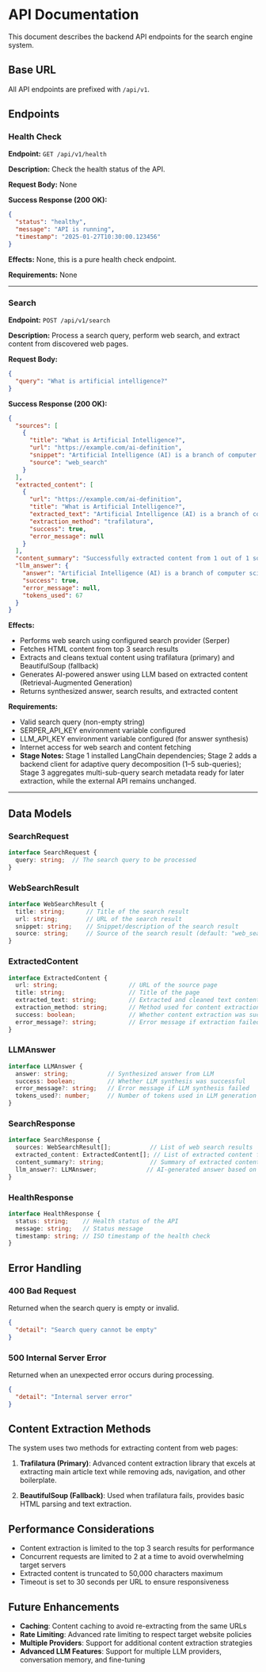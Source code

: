 # API Documentation

This document describes the backend API endpoints for the search engine system.

## Base URL

All API endpoints are prefixed with `/api/v1`.

## Endpoints

### Health Check

**Endpoint:** `GET /api/v1/health`

**Description:** Check the health status of the API.

**Request Body:** None

**Success Response (200 OK):**
```json
{
  "status": "healthy",
  "message": "API is running",
  "timestamp": "2025-01-27T10:30:00.123456"
}
```

**Effects:** None, this is a pure health check endpoint.

**Requirements:** None

---

### Search

**Endpoint:** `POST /api/v1/search`

**Description:** Process a search query, perform web search, and extract content from discovered web pages.

**Request Body:**
```json
{
  "query": "What is artificial intelligence?"
}
```

**Success Response (200 OK):**
```json
{
  "sources": [
    {
      "title": "What is Artificial Intelligence?",
      "url": "https://example.com/ai-definition",
      "snippet": "Artificial Intelligence (AI) is a branch of computer science...",
      "source": "web_search"
    }
  ],
  "extracted_content": [
    {
      "url": "https://example.com/ai-definition",
      "title": "What is Artificial Intelligence?",
      "extracted_text": "Artificial Intelligence (AI) is a branch of computer science that aims to create intelligent machines that work and react like humans. Some of the activities computers with artificial intelligence are designed for include speech recognition, learning, planning, and problem solving...",
      "extraction_method": "trafilatura",
      "success": true,
      "error_message": null
    }
  ],
  "content_summary": "Successfully extracted content from 1 out of 1 sources.",
  "llm_answer": {
    "answer": "Artificial Intelligence (AI) is a branch of computer science that focuses on creating intelligent machines capable of performing tasks that typically require human intelligence. Based on the extracted content, AI systems are designed to handle activities such as speech recognition, learning, planning, and problem solving.",
    "success": true,
    "error_message": null,
    "tokens_used": 67
  }
}
```

**Effects:** 
- Performs web search using configured search provider (Serper)
- Fetches HTML content from top 3 search results
- Extracts and cleans textual content using trafilatura (primary) and BeautifulSoup (fallback)
- Generates AI-powered answer using LLM based on extracted content (Retrieval-Augmented Generation)
- Returns synthesized answer, search results, and extracted content

**Requirements:** 
- Valid search query (non-empty string)
- SERPER_API_KEY environment variable configured
- LLM_API_KEY environment variable configured (for answer synthesis)
- Internet access for web search and content fetching
- **Stage Notes:** Stage 1 installed LangChain dependencies; Stage 2 adds a backend client for adaptive query decomposition (1–5 sub-queries); Stage 3 aggregates multi-sub-query search metadata ready for later extraction, while the external API remains unchanged.

---

## Data Models

### SearchRequest
```typescript
interface SearchRequest {
  query: string;  // The search query to be processed
}
```

### WebSearchResult
```typescript
interface WebSearchResult {
  title: string;      // Title of the search result
  url: string;        // URL of the search result
  snippet: string;    // Snippet/description of the search result
  source: string;     // Source of the search result (default: "web_search")
}
```

### ExtractedContent
```typescript
interface ExtractedContent {
  url: string;                    // URL of the source page
  title: string;                  // Title of the page
  extracted_text: string;         // Extracted and cleaned text content
  extraction_method: string;      // Method used for content extraction
  success: boolean;               // Whether content extraction was successful
  error_message?: string;         // Error message if extraction failed
}
```

### LLMAnswer
```typescript
interface LLMAnswer {
  answer: string;           // Synthesized answer from LLM
  success: boolean;         // Whether LLM synthesis was successful
  error_message?: string;   // Error message if LLM synthesis failed
  tokens_used?: number;     // Number of tokens used in LLM generation
}
```

### SearchResponse
```typescript
interface SearchResponse {
  sources: WebSearchResult[];           // List of web search results
  extracted_content: ExtractedContent[]; // List of extracted content from web pages
  content_summary?: string;             // Summary of extracted content for verification
  llm_answer?: LLMAnswer;              // AI-generated answer based on extracted content
}
```

### HealthResponse
```typescript
interface HealthResponse {
  status: string;    // Health status of the API
  message: string;   // Status message
  timestamp: string; // ISO timestamp of the health check
}
```

## Error Handling

### 400 Bad Request
Returned when the search query is empty or invalid.

```json
{
  "detail": "Search query cannot be empty"
}
```

### 500 Internal Server Error
Returned when an unexpected error occurs during processing.

```json
{
  "detail": "Internal server error"
}
```

## Content Extraction Methods

The system uses two methods for extracting content from web pages:

1. **Trafilatura (Primary)**: Advanced content extraction library that excels at extracting main article text while removing ads, navigation, and other boilerplate.

2. **BeautifulSoup (Fallback)**: Used when trafilatura fails, provides basic HTML parsing and text extraction.

## Performance Considerations

- Content extraction is limited to the top 3 search results for performance
- Concurrent requests are limited to 2 at a time to avoid overwhelming target servers
- Extracted content is truncated to 50,000 characters maximum
- Timeout is set to 30 seconds per URL to ensure responsiveness

## Future Enhancements

- **Caching**: Content caching to avoid re-extracting from the same URLs
- **Rate Limiting**: Advanced rate limiting to respect target website policies
- **Multiple Providers**: Support for additional content extraction strategies
- **Advanced LLM Features**: Support for multiple LLM providers, conversation memory, and fine-tuning
